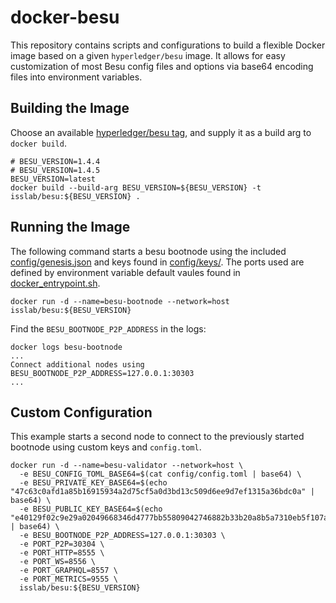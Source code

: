 # docker-besu

This repository contains scripts and configurations to build a flexible Docker image based on a given `hyperledger/besu` image. It allows for easy customization of most Besu config files and options via base64 encoding files into environment variables.

## Building the Image

Choose an available [hyperledger/besu tag](https://hub.docker.com/r/hyperledger/besu/tags), and supply it as a build arg to `docker build`.

```
# BESU_VERSION=1.4.4
# BESU_VERSION=1.4.5
BESU_VERSION=latest
docker build --build-arg BESU_VERSION=${BESU_VERSION} -t isslab/besu:${BESU_VERSION} .
```

## Running the Image

The following command starts a besu bootnode using the included [config/genesis.json](./config/genesis.json) and keys found in [config/keys/](./config/keys/). The ports used are defined by environment variable default vaules found in [docker_entrypoint.sh](./docker_entrypoint.sh).

```
docker run -d --name=besu-bootnode --network=host isslab/besu:${BESU_VERSION}
```

Find the `BESU_BOOTNODE_P2P_ADDRESS` in the logs:

```
docker logs besu-bootnode
...
Connect additional nodes using BESU_BOOTNODE_P2P_ADDRESS=127.0.0.1:30303
...
```

## Custom Configuration

This example starts a second node to connect to the previously started bootnode using custom keys and `config.toml`.

```
docker run -d --name=besu-validator --network=host \
  -e BESU_CONFIG_TOML_BASE64=$(cat config/config.toml | base64) \
  -e BESU_PRIVATE_KEY_BASE64=$(echo "47c63c0afd1a85b16915934a2d75cf5a0d3bd13c509d6ee9d7ef1315a36bdc0a" | base64) \
  -e BESU_PUBLIC_KEY_BASE64=$(echo "e40129f02c9e29a02049668346d4777bb55809042746882b33b20a8b5a7310eb5f107a53f0aa3da766ee77f401557a79c0c328329ea48bf0996c6c9dff817f76" | base64) \
  -e BESU_BOOTNODE_P2P_ADDRESS=127.0.0.1:30303 \
  -e PORT_P2P=30304 \
  -e PORT_HTTP=8555 \
  -e PORT_WS=8556 \
  -e PORT_GRAPHQL=8557 \
  -e PORT_METRICS=9555 \
  isslab/besu:${BESU_VERSION}
```